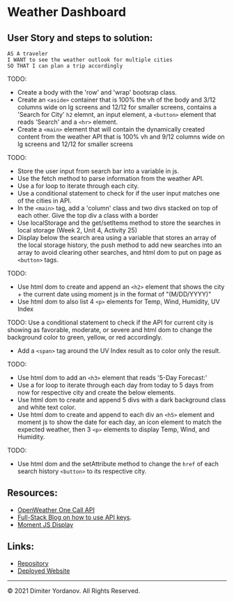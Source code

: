 # Weather Dashboard

## User Story and steps to solution:

```
AS A traveler
I WANT to see the weather outlook for multiple cities
SO THAT I can plan a trip accordingly
```

<!-- GIVEN a weather dashboard with form inputs -->
TODO:
* Create a body with the 'row' and 'wrap' bootsrap class.
* Create an `<aside>` container that is 100% the vh of the body and 3/12 columns wide on lg screens and 12/12 for smaller screens, contains a 'Search for City' `h2` elemnt, an input element, a `<button>` element that reads 'Search' and a `<hr>` element.
* Create a `<main>` element that will contain the dynamically created content from the weather API that is 100% vh and 9/12 columns wide on lg screens and 12/12 for smaller screens
<!-- WHEN I search for a city
THEN I am presented with current and future conditions for that city and that city is added to the search history -->
TODO:
* Store the user input from search bar into a variable in js.
* Use the fetch method to parse information from the weather API.
* Use a for loop to iterate through each city.
* Use a conditional statement to check for if the user input matches one of the cities in API.
* In the `<main>` tag, add a 'column' class and two divs stacked on top of each other. Give the top div a class with a border
* Use localStorage and the get/setItems method to store the searches in local storage (Week 2, Unit 4, Activity 25)
* Display below the search area using a variable that stores an array of the local storage history, the push method to add new searches into an array to avoid clearing other searches, and html dom to put on page as `<button>` tags.
<!-- WHEN I view current weather conditions for that city
THEN I am presented with the city name, the date, an icon representation of weather conditions, the temperature, the humidity, the wind speed, and the UV index -->
TODO:
* Use html dom to create and append an `<h2>` element that shows the city + the current date using moment js in the format of "(M/DD/YYYY)"
* Use html dom to also list 4 `<p>` elements for Temp, Wind, Humidity, UV Index
<!-- WHEN I view the UV index
THEN I am presented with a color that indicates whether the conditions are favorable, moderate, or severe -->
TODO: Use a conditional statement to check if the API for current city is showing as favorable, moderate, or severe and html dom to change the background color to green, yellow, or red accordingly.
* Add a `<span>` tag around the UV Index result as to color only the result.
<!-- WHEN I view future weather conditions for that city
THEN I am presented with a 5-day forecast that displays the date, an icon representation of weather conditions, the temperature, the wind speed, and the humidity -->
TODO:
* Use html dom to add an `<h3>` element that reads '5-Day Forecast:'
* Use a for loop to iterate through each day from today to 5 days from now for respective city and create the below elements.
* Use html dom to create and append 5 divs with a dark background class and white text color.
* Use html dom to create and append to each div an `<h5>` element and moment js to show the date for each day, an icon element to match the expected weather, then 3 `<p>` elements to display Temp, Wind, and Humidity.
<!-- WHEN I click on a city in the search history
THEN I am again presented with current and future conditions for that city -->
TODO:
* Use html dom and the setAttribute method to change the `href` of each search history `<button>` to its respective city.

## Resources:

* [OpenWeather One Call API](https://openweathermap.org/api/one-call-api)
* [Full-Stack Blog on how to use API keys](https://coding-boot-camp.github.io/full-stack/apis/how-to-use-api-keys).
* [Moment JS Display](https://momentjs.com/docs/#/displaying/)


## Links:

* [Repository]()
* [Deployed Website]()
- - -
© 2021 Dimiter Yordanov. All Rights Reserved.
